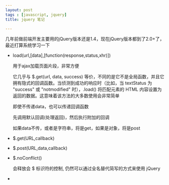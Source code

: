 ```yaml
---
layout: post
tags : [javascript, jquery]
title: jquery 笔记

---
```


几年前做前端开发主要用的jQuery版本还是1.4，现在jQuery版本都到了2.0+了，最近打算系统学习一下

* load(url,[data],[function(response,status,xhr)])

  用于ajax加载页面片段，非常方便

  它几乎与 $.get(url, data, success) 等价，不同的是它不是全局函数，并且它拥有隐式的回调函数。当侦测到成功的响应时（比如，当 textStatus 为 "success" 或 "notmodified" 时），.load() 将匹配元素的 HTML 内容设置为返回的数据。这意味着该方法的大多数使用会非常简单

  即使不传递data，也可以传递回调函数

  先调用默认回调(处理返回)，然后执行附加的回调

  如果data不传，或者是字符串，将是get，如果是对象，将是post

* $.get(URL,callback)

* $.post(URL,data,callback)

* $.noConflict()
  
  会释放会 $ 标识符的控制, 仍然可以通过全名替代简写的方式来使用 jQuery

* 

